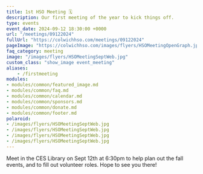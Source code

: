 ```yaml
---
title: 1st HSO Meeting 🗓️
description: Our first meeting of the year to kick things off.
type: events
event_date: 2024-09-12 18:30:00 +0000
url: "/meetings/09122024"
fullUrl: "https://colwichhso.com/meetings/09122024"
pageImage: "https://colwichhso.com/images/flyers/HSOMeetingOpenGraph.jpg"
faq_category: meeting
image: "/images/flyers/HSOMeetingSeptWeb.jpg"
custom_class: "show_image event_meeting"
aliases:
    - /firstmeeting
modules:
- modules/common/featured_image.md
- modules/common/faq.md
- modules/common/calendar.md
- modules/common/sponsors.md
- modules/common/donate.md
- modules/common/footer.md
polaroid: 
- /images/flyers/HSOMeetingSeptWeb.jpg
- /images/flyers/HSOMeetingSeptWeb.jpg
- /images/flyers/HSOMeetingSeptWeb.jpg
- /images/flyers/HSOMeetingSeptWeb.jpg
---
```

Meet in the CES Library on Sept 12th at 6:30pm to help plan out the fall events, and to fill out volunteer roles. Hope to see you there!